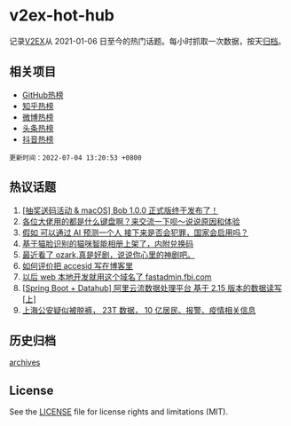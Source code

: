 # v2ex-hot-hub

 记录[V2EX](https://www.v2ex.com/)从 2021-01-06 日至今的热门话题。每小时抓取一次数据，按天[归档](archives)。
 
 ## 相关项目

- [GitHub热榜](https://github.com/lonnyzhang423/github-hot-hub)
- [知乎热榜](https://github.com/lonnyzhang423/zhihu-hot-hub)
- [微博热榜](https://github.com/lonnyzhang423/weibo-hot-hub)
- [头条热榜](https://github.com/lonnyzhang423/toutiao-hot-hub)
- [抖音热榜](https://github.com/lonnyzhang423/douyin-hot-hub)


 `更新时间：2022-07-04 13:20:53 +0800`

## 热议话题

1. [[抽奖送码活动 & macOS] Bob 1.0.0 正式版终于发布了！](https://www.v2ex.com/t/863800)
1. [各位大佬用的都是什么键盘啊？来交流一下呗～说说原因和体验](https://www.v2ex.com/t/863798)
1. [假如 可以通过 AI 预测一个人 接下来是否会犯罪，国家会启用吗？](https://www.v2ex.com/t/863801)
1. [基于猫脸识别的猫咪智能相册上架了，内附兑换码](https://www.v2ex.com/t/863847)
1. [最近看了 ozark,真是好剧，说说你心里的神剧吧。](https://www.v2ex.com/t/863859)
1. [如何评价把 accesid 写在博客里](https://www.v2ex.com/t/863864)
1. [以后 web 本地开发就用这个域名了 fastadmin.fbi.com](https://www.v2ex.com/t/863767)
1. [[Spring Boot + Datahub] 阿里云流数据处理平台 基于 2.15 版本的数据读写 [上]](https://www.v2ex.com/t/863778)
1. [上海公安疑似被脱裤， 23T 数据， 10 亿居民、报警、疫情相关信息](https://www.v2ex.com/t/863785)

## 历史归档

[archives](archives)

## License

See the [LICENSE](LICENSE) file for license rights and limitations (MIT).
